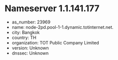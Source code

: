 # Nameserver 1.1.141.177

* as_number: 23969
* name: node-2pd.pool-1-1.dynamic.totinternet.net.
* city: Bangkok
* country: TH
* organization: TOT Public Company Limited
* version: Unknown
* dnssec: Unknown
